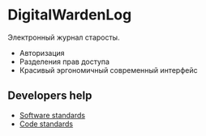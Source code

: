 # DigitalWardenLog

Электронный журнал старосты.

* Авторизация
* Разделения прав доступа
* Красивый эргономичный современный интерфейс

## Developers help

* [Software standards](/standards/software.md)
* [Code standards](/standards/code.md)
